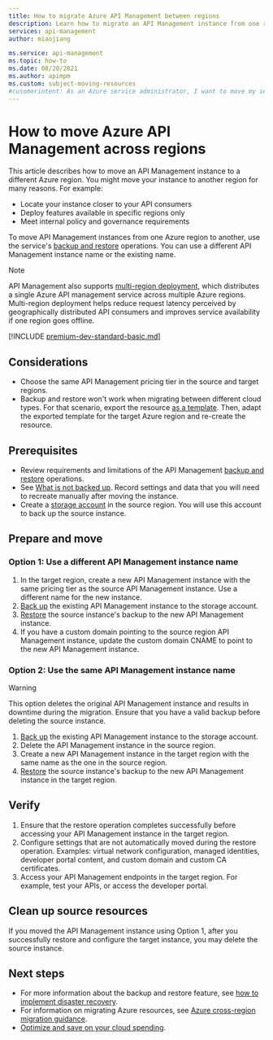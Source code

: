 ```yaml
---
title: How to migrate Azure API Management between regions
description: Learn how to migrate an API Management instance from one region to another.
services: api-management
author: miaojiang

ms.service: api-management
ms.topic: how-to
ms.date: 08/20/2021
ms.author: apimpm
ms.custom: subject-moving-resources
#cusomerintent: As an Azure service administrator, I want to move my service resources to another Azure region.
---
```


# How to move Azure API Management across regions

This article describes how to move an API Management instance to a different Azure region. You might move your instance to another region for many reasons. For example:

* Locate your instance closer to your API consumers
* Deploy features available in specific regions only
* Meet internal policy and governance requirements

To move API Management instances from one Azure region to another, use the service's [backup and restore](api-management-howto-disaster-recovery-backup-restore.md) operations. You can use a different API Management instance name or the existing name. 

> [!NOTE]
> API Management also supports [multi-region deployment](api-management-howto-deploy-multi-region.md), which distributes a single Azure API management service across multiple Azure regions. Multi-region deployment helps reduce request latency perceived by geographically distributed API consumers and improves service availability if one region goes offline.

[!INCLUDE [premium-dev-standard-basic.md](../../includes/api-management-availability-premium-dev-standard-basic.md)]

## Considerations

* Choose the same API Management pricing tier in the source and target regions. 
* Backup and restore won't work when migrating between different cloud types. For that scenario, export the resource [as a template](../azure-resource-manager/management/manage-resource-groups-portal.md#export-resource-groups-to-templates). Then, adapt the exported template for the target Azure region and re-create the resource. 

## Prerequisites

* Review requirements and limitations of the API Management [backup and restore](api-management-howto-disaster-recovery-backup-restore.md) operations. 
* See [What is not backed up](api-management-howto-disaster-recovery-backup-restore.md#what-is-not-backed-up). Record settings and data that you will need to recreate manually after moving the instance.
* Create a [storage account](../storage/common/storage-account-create.md?tabs=azure-portal) in the source region. You will use this account to back up the source instance. 

## Prepare and move

### Option 1: Use a different API Management instance name

1. In the target region, create a new API Management instance with the same pricing tier as the source API Management instance. Use a different name for the new instance.
1. [Back up](api-management-howto-disaster-recovery-backup-restore.md#-back-up-an-api-management-service) the existing API Management instance to the storage account. 
1. [Restore](api-management-howto-disaster-recovery-backup-restore.md#-restore-an-api-management-service) the source instance's backup to the new API Management instance.
1. If you have a custom domain pointing to the source region API Management instance, update the custom domain CNAME to point to the new API Management instance. 

### Option 2: Use the same API Management instance name

> [!WARNING]
> This option deletes the original API Management instance and results in downtime during the migration. Ensure that you have a valid backup before deleting the source instance.

1. [Back up](api-management-howto-disaster-recovery-backup-restore.md#-back-up-an-api-management-service) the existing API Management instance to the storage account. 
1. Delete the API Management instance in the source region. 
1. Create a new API Management instance in the target region with the same name as the one in the source region.
1. [Restore](api-management-howto-disaster-recovery-backup-restore.md#-restore-an-api-management-service) the source instance's backup to the new API Management instance in the target region.  

## Verify

1. Ensure that the restore operation completes successfully before accessing your API Management instance in the target region.
1. Configure settings that are not automatically moved during the restore operation. Examples: virtual network configuration, managed identities, developer portal content, and custom domain and custom CA certificates.
1. Access your API Management endpoints in the target region. For example, test your APIs, or access the developer portal.

## Clean up source resources

If you moved the API Management instance using Option 1, after you successfully restore and configure the target instance, you may delete the source instance.

## Next steps

* For more information about the backup and restore feature, see [how to implement disaster recovery](api-management-howto-disaster-recovery-backup-restore.md).
* For information on migrating Azure resources, see [Azure cross-region migration guidance](https://github.com/Azure/Azure-Migration-Guidance).
* [Optimize and save on your cloud spending](../cost-management-billing/costs/quick-acm-cost-analysis.md?WT.mc_id=costmanagementcontent_docsacmhorizontal_-inproduct-learn).
